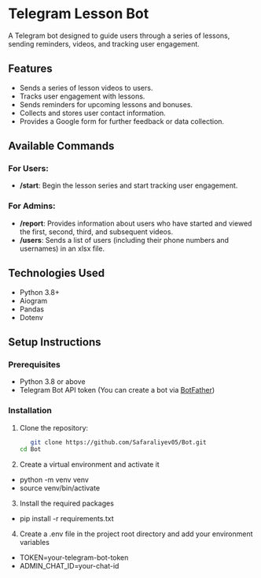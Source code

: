 # Telegram Lesson Bot

A Telegram bot designed to guide users through a series of lessons, sending reminders, videos, and tracking user engagement.

## Features

- Sends a series of lesson videos to users.
- Tracks user engagement with lessons.
- Sends reminders for upcoming lessons and bonuses.
- Collects and stores user contact information.
- Provides a Google form for further feedback or data collection.

## Available Commands
### For Users:
- **/start**: Begin the lesson series and start tracking user engagement.

### For Admins:
- **/report**: Provides information about users who have started and viewed the first, second, third, and subsequent videos.
- **/users**: Sends a list of users (including their phone numbers and usernames) in an xlsx file.

## Technologies Used

- Python 3.8+
- Aiogram
- Pandas
- Dotenv

## Setup Instructions

### Prerequisites

- Python 3.8 or above
- Telegram Bot API token (You can create a bot via [BotFather](https://core.telegram.org/bots#botfather))

### Installation

1. Clone the repository:

   ```bash
      git clone https://github.com/Safaraliyev05/Bot.git
   cd Bot

2. Create a virtual environment and activate it
- python -m venv venv
- source venv/bin/activate

3. Install the required packages
- pip install -r requirements.txt

4. Create a .env file in the project root directory and add your environment variables
- TOKEN=your-telegram-bot-token
- ADMIN_CHAT_ID=your-chat-id




